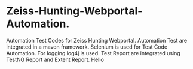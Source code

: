 # Zeiss-Hunting-Webportal-Automation.
Automation Test Codes for Zeiss Hunting Webportal.
Automation Test are integrated in a maven framework.
Selenium is used for Test Code Automation.
For logging log4j is used.
Test Report are integrated using TestNG Report and Extent Report.
Hello
